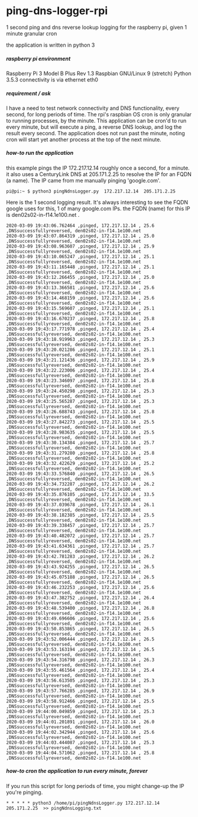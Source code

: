 # ping-dns-logger-rpi
1 second ping and dns reverse lookup logging for the raspberry pi, given 1 minute granular cron

the application is written in python 3

##### raspberry pi environment
Raspberry Pi 3 Model B Plus Rev 1.3
Raspbian GNU/Linux 9 (stretch)
Python 3.5.3
connectivity is via ethernet eth0

##### requirement / ask
I have a need to test network connectivity and DNS functionality, every second, for long periods of time.  The rpi's raspbian OS cron is only granular to running processes, by the minute.  This application can be cron'd to run every minute, but will execute a ping, a reverse DNS lookup, and log the result every second.  The application does not run past the minute, noting cron will start yet another process at the top of the next minute.

##### how-to run the application
this example pings the IP 172.217.12.14 roughly once a second, for a minute.  it also uses a CenturyLink DNS at 205.171.2.25 to resolve the IP for an FQDN (a name).  The IP came from me manually pinging 'google.com'.  

```
pi@pi:~ $ python3 pingNdnsLogger.py  172.217.12.14  205.171.2.25
```

Here is the 1 second logging result.  It's always interesting to see the FQDN google uses for this, 1 of many google.com IPs.  the FQDN (name) for this IP is den02s02-in-f14.1e100.net .

```
2020-03-09 19:43:06.762464 ,pinged, 172.217.12.14 , 25.6 ,DNSsuccessfullyreversed, den02s02-in-f14.1e100.net
2020-03-09 19:43:07.864319 ,pinged, 172.217.12.14 , 25.0 ,DNSsuccessfullyreversed, den02s02-in-f14.1e100.net
2020-03-09 19:43:08.963607 ,pinged, 172.217.12.14 , 25.9 ,DNSsuccessfullyreversed, den02s02-in-f14.1e100.net
2020-03-09 19:43:10.065247 ,pinged, 172.217.12.14 , 25.1 ,DNSsuccessfullyreversed, den02s02-in-f14.1e100.net
2020-03-09 19:43:11.165448 ,pinged, 172.217.12.14 , 25.1 ,DNSsuccessfullyreversed, den02s02-in-f14.1e100.net
2020-03-09 19:43:12.266455 ,pinged, 172.217.12.14 , 25.0 ,DNSsuccessfullyreversed, den02s02-in-f14.1e100.net
2020-03-09 19:43:13.366581 ,pinged, 172.217.12.14 , 25.6 ,DNSsuccessfullyreversed, den02s02-in-f14.1e100.net
2020-03-09 19:43:14.468159 ,pinged, 172.217.12.14 , 25.6 ,DNSsuccessfullyreversed, den02s02-in-f14.1e100.net
2020-03-09 19:43:15.569607 ,pinged, 172.217.12.14 , 25.1 ,DNSsuccessfullyreversed, den02s02-in-f14.1e100.net
2020-03-09 19:43:16.670237 ,pinged, 172.217.12.14 , 25.8 ,DNSsuccessfullyreversed, den02s02-in-f14.1e100.net
2020-03-09 19:43:17.771978 ,pinged, 172.217.12.14 , 25.4 ,DNSsuccessfullyreversed, den02s02-in-f14.1e100.net
2020-03-09 19:43:18.919963 ,pinged, 172.217.12.14 , 25.3 ,DNSsuccessfullyreversed, den02s02-in-f14.1e100.net
2020-03-09 19:43:20.021286 ,pinged, 172.217.12.14 , 25.1 ,DNSsuccessfullyreversed, den02s02-in-f14.1e100.net
2020-03-09 19:43:21.121436 ,pinged, 172.217.12.14 , 25.9 ,DNSsuccessfullyreversed, den02s02-in-f14.1e100.net
2020-03-09 19:43:22.223006 ,pinged, 172.217.12.14 , 25.4 ,DNSsuccessfullyreversed, den02s02-in-f14.1e100.net
2020-03-09 19:43:23.346097 ,pinged, 172.217.12.14 , 25.8 ,DNSsuccessfullyreversed, den02s02-in-f14.1e100.net
2020-03-09 19:43:24.450298 ,pinged, 172.217.12.14 , 25.3 ,DNSsuccessfullyreversed, den02s02-in-f14.1e100.net
2020-03-09 19:43:25.565287 ,pinged, 172.217.12.14 , 25.3 ,DNSsuccessfullyreversed, den02s02-in-f14.1e100.net
2020-03-09 19:43:26.688743 ,pinged, 172.217.12.14 , 25.8 ,DNSsuccessfullyreversed, den02s02-in-f14.1e100.net
2020-03-09 19:43:27.842273 ,pinged, 172.217.12.14 , 25.5 ,DNSsuccessfullyreversed, den02s02-in-f14.1e100.net
2020-03-09 19:43:28.983635 ,pinged, 172.217.12.14 , 25.5 ,DNSsuccessfullyreversed, den02s02-in-f14.1e100.net
2020-03-09 19:43:30.134384 ,pinged, 172.217.12.14 , 25.7 ,DNSsuccessfullyreversed, den02s02-in-f14.1e100.net
2020-03-09 19:43:31.279280 ,pinged, 172.217.12.14 , 25.8 ,DNSsuccessfullyreversed, den02s02-in-f14.1e100.net
2020-03-09 19:43:32.422629 ,pinged, 172.217.12.14 , 25.2 ,DNSsuccessfullyreversed, den02s02-in-f14.1e100.net
2020-03-09 19:43:33.576840 ,pinged, 172.217.12.14 , 26.5 ,DNSsuccessfullyreversed, den02s02-in-f14.1e100.net
2020-03-09 19:43:34.732287 ,pinged, 172.217.12.14 , 26.2 ,DNSsuccessfullyreversed, den02s02-in-f14.1e100.net
2020-03-09 19:43:35.876105 ,pinged, 172.217.12.14 , 33.5 ,DNSsuccessfullyreversed, den02s02-in-f14.1e100.net
2020-03-09 19:43:37.039678 ,pinged, 172.217.12.14 , 26.1 ,DNSsuccessfullyreversed, den02s02-in-f14.1e100.net
2020-03-09 19:43:38.182385 ,pinged, 172.217.12.14 , 25.5 ,DNSsuccessfullyreversed, den02s02-in-f14.1e100.net
2020-03-09 19:43:39.338457 ,pinged, 172.217.12.14 , 25.7 ,DNSsuccessfullyreversed, den02s02-in-f14.1e100.net
2020-03-09 19:43:40.482072 ,pinged, 172.217.12.14 , 25.7 ,DNSsuccessfullyreversed, den02s02-in-f14.1e100.net
2020-03-09 19:43:41.634361 ,pinged, 172.217.12.14 , 25.7 ,DNSsuccessfullyreversed, den02s02-in-f14.1e100.net
2020-03-09 19:43:42.781283 ,pinged, 172.217.12.14 , 26.2 ,DNSsuccessfullyreversed, den02s02-in-f14.1e100.net
2020-03-09 19:43:43.924255 ,pinged, 172.217.12.14 , 26.5 ,DNSsuccessfullyreversed, den02s02-in-f14.1e100.net
2020-03-09 19:43:45.075188 ,pinged, 172.217.12.14 , 26.5 ,DNSsuccessfullyreversed, den02s02-in-f14.1e100.net
2020-03-09 19:43:46.232253 ,pinged, 172.217.12.14 , 25.6 ,DNSsuccessfullyreversed, den02s02-in-f14.1e100.net
2020-03-09 19:43:47.382752 ,pinged, 172.217.12.14 , 26.4 ,DNSsuccessfullyreversed, den02s02-in-f14.1e100.net
2020-03-09 19:43:48.539400 ,pinged, 172.217.12.14 , 26.8 ,DNSsuccessfullyreversed, den02s02-in-f14.1e100.net
2020-03-09 19:43:49.696606 ,pinged, 172.217.12.14 , 25.6 ,DNSsuccessfullyreversed, den02s02-in-f14.1e100.net
2020-03-09 19:43:50.853865 ,pinged, 172.217.12.14 , 26.5 ,DNSsuccessfullyreversed, den02s02-in-f14.1e100.net
2020-03-09 19:43:52.006444 ,pinged, 172.217.12.14 , 26.5 ,DNSsuccessfullyreversed, den02s02-in-f14.1e100.net
2020-03-09 19:43:53.163194 ,pinged, 172.217.12.14 , 26.5 ,DNSsuccessfullyreversed, den02s02-in-f14.1e100.net
2020-03-09 19:43:54.316798 ,pinged, 172.217.12.14 , 26.3 ,DNSsuccessfullyreversed, den02s02-in-f14.1e100.net
2020-03-09 19:43:55.461564 ,pinged, 172.217.12.14 , 25.4 ,DNSsuccessfullyreversed, den02s02-in-f14.1e100.net
2020-03-09 19:43:56.613505 ,pinged, 172.217.12.14 , 25.3 ,DNSsuccessfullyreversed, den02s02-in-f14.1e100.net
2020-03-09 19:43:57.766285 ,pinged, 172.217.12.14 , 26.9 ,DNSsuccessfullyreversed, den02s02-in-f14.1e100.net
2020-03-09 19:43:58.912466 ,pinged, 172.217.12.14 , 25.5 ,DNSsuccessfullyreversed, den02s02-in-f14.1e100.net
2020-03-09 19:44:00.049859 ,pinged, 172.217.12.14 , 25.3 ,DNSsuccessfullyreversed, den02s02-in-f14.1e100.net
2020-03-09 19:44:01.201891 ,pinged, 172.217.12.14 , 26.0 ,DNSsuccessfullyreversed, den02s02-in-f14.1e100.net
2020-03-09 19:44:02.342944 ,pinged, 172.217.12.14 , 25.6 ,DNSsuccessfullyreversed, den02s02-in-f14.1e100.net
2020-03-09 19:44:03.444087 ,pinged, 172.217.12.14 , 25.3 ,DNSsuccessfullyreversed, den02s02-in-f14.1e100.net
2020-03-09 19:44:04.571062 ,pinged, 172.217.12.14 , 25.8 ,DNSsuccessfullyreversed, den02s02-in-f14.1e100.net
```

##### how-to cron the application to run every minute, forever
If you run this script for long periods of time, you might change-up the IP you're pinging.  

```
* * * * * python3 /home/pi/pingNdnsLogger.py 172.217.12.14 205.171.2.25  >> pingNdnsLogging.txt
